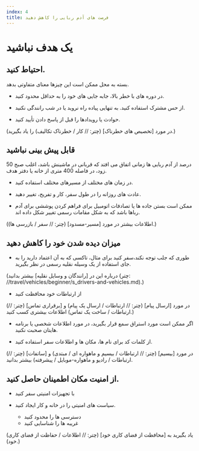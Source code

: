 ```yaml
---
index: 4
title: فرصت های آدم ربایی را کاهش دهید
---
```

# یک هدف نباشید

## احتیاط کنید.

بسته به محل ممکن است این چیزها معنای متفاوتی بدهد.

*   در دوره های با خطر بالا، جابه جایی های خود را به حداقل محدود کنید.

*   از حس مشترک استفاده کنید. به تنهایی پیاده راه نروید یا در شب رانندگی نکنید.

*   حوادث یا رویدادها را قبل از پاسخ دادن تأیید کنید.

(در مورد [تخصیص های خطرناک] (چتر: // کار / خطرناک تکالیف) را یاد بگیرید.)

## قابل پیش بینی نباشید

50 درصد از آدم ربایی ها زمانی اتفاق می افتد که قربانی در ماشینش باشد، اغلب صبح زود، در فاصله 400 متری از خانه یا دفتر هدف.

*   در زمان های مختلف از مسیرهای مختلف استفاده کنید.

*   عادت های روزانه را در طول سفر، کار و تفریح، تغییر دهید.

*   ممکن است بستن جاده ها یا تصادفات اتومبیل برای فراهم کردن پوششی برای آدم رباها باشد که به شکل مقامات رسمی تغییر شکل داده اند.

(اطلاعات بیشتر در مورد [مسیر-مسدود] (چتر: // سفر / بازرسی ها).)

## میزان دیده شدن خود را کاهش دهید

* طوری که جلب توجه نکند،سفر کنید برای مثال، تاکسی که به آن اعتماد دارید را به جای استفاده از یک وسیله نقلیه رسمی در نظر بگیرید.

(درباره این در [رانندگان و وسایل نقلیه] بیشتر بدانید (چتر: //travel/vehicles/beginner/s_drivers-and-vehicles.md).)

* از ارتباطات خود محافظت کنید

(در مورد [ارسال پیام] (چتر: // ارتباطات / ارسال یک پیام) و [برقراری تماس] (چتر: // ارتباطات / ساخت یک تماس) اطلاعات بیشتری کسب کنید.)

* اگر ممکن است مورد استراق سمع قرار بگیرید، در مورد اطلاعات شخصی یا برنامه هایتان صحبت نکنید.

* از کلمات کد برای نام ها، مکان ها و اطلاعات سفر استفاده کنید.

(در مورد [بیسیم] (چتر: // ارتباطات / بیسیم و ماهواره ای / مبتدی) و [ساتفات] (چتر: // ارتباطات / رادیو و ماهواره-موبایل / پیشرفته) بیشتر بدانید.

## از امنیت مکان اطمینان حاصل کنید.

* با تجهیزات امنیتی سفر کنید

* سیاست های امنیتی را در خانه و کار ایجاد کنید.
    * دسترسی ها را محدود کنید
    * غریبه ها را شناسایی کنید

(یاد بگیرید به [محافظت از فضای کاری خود] (چتر: // اطلاعات / حفاظت از فضای کاری خود).)